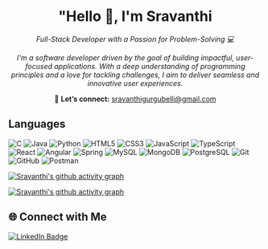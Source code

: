 <h1 align="center">"Hello 👋, I'm Sravanthi</h1>

<p align="center">
  <em>Full-Stack Developer with a Passion for Problem-Solving 💻</em>
</p>

<p align="center">
  <em>I'm a software developer driven by the goal of building impactful, user-focused applications. With a deep understanding of programming principles and a love for tackling challenges, I aim to deliver seamless and innovative user experiences.</em>
</p>

<p align="center">
  📩 <strong>Let’s connect:</strong> <a href="mailto:sravanthigurgubelli@gmail.com">sravanthigurgubelli@gmail.com</a>
</p>

## Languages

![C](https://img.shields.io/badge/C-A8B9CC?style=for-the-badge&logo=c&logoColor=black)
![Java](https://img.shields.io/badge/Java-007396?style=for-the-badge&logo=java&logoColor=white)
![Python](https://img.shields.io/badge/Python-3776AB?style=for-the-badge&logo=python&logoColor=white)
![HTML5](https://img.shields.io/badge/HTML5-E34F26?style=for-the-badge&logo=html5&logoColor=white)
![CSS3](https://img.shields.io/badge/CSS3-1572B6?style=for-the-badge&logo=css3&logoColor=white)
![JavaScript](https://img.shields.io/badge/JavaScript-F7DF1E?style=for-the-badge&logo=javascript&logoColor=black)
![TypeScript](https://img.shields.io/badge/TypeScript-007ACC?style=for-the-badge&logo=typescript&logoColor=white)
![React](https://img.shields.io/badge/React-61DAFB?style=for-the-badge&logo=react&logoColor=black)
![Angular](https://img.shields.io/badge/Angular-DD0031?style=for-the-badge&logo=angular&logoColor=white)
![Spring](https://img.shields.io/badge/Spring-6DB33F?style=for-the-badge&logo=spring&logoColor=white)
![MySQL](https://img.shields.io/badge/MySQL-4479A1?style=for-the-badge&logo=mysql&logoColor=white)
![MongoDB](https://img.shields.io/badge/MongoDB-47A248?style=for-the-badge&logo=mongodb&logoColor=white)
![PostgreSQL](https://img.shields.io/badge/PostgreSQL-336791?style=for-the-badge&logo=postgresql&logoColor=white)
![Git](https://img.shields.io/badge/Git-F05032?style=for-the-badge&logo=git&logoColor=white)
![GitHub](https://img.shields.io/badge/github-%23121011.svg?style=for-the-badge&logo=github&logoColor=white)
![Postman](https://img.shields.io/badge/Postman-FF6C37?style=for-the-badge&logo=postman&logoColor=white)
</p>

[![Sravanthi's github activity graph](https://github-readme-activity-graph.vercel.app/graph?username=GurugubelliSravanthi&theme=react-dark)](https://github.com/GurugubelliSravanthi/github-readme-activity-graph)

[![Sravanthi's github activity graph](https://github-readme-activity-graph.vercel.app/graph?username=GurugubelliSravanthi&theme=github-compact)](https://github.com/GurugubelliSravanthi/github-readme-activity-graph)


## 🌐 Connect with Me

<a href="https://www.linkedin.com/in/sravanthigurugubelli1"><img src="https://img.shields.io/badge/LinkedIn-0077B5?style=for-the-badge&logo=linkedin&logoColor=white" alt="LinkedIn Badge" /></a>
